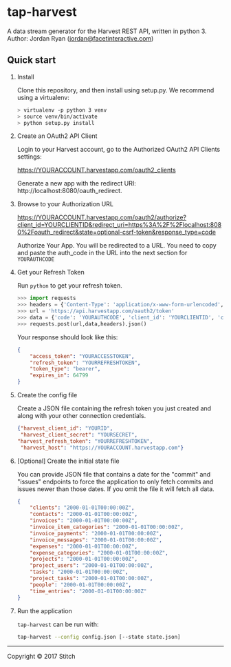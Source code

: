 # tap-harvest

A data stream generator for the Harvest REST API, written in python 3.
Author: Jordan Ryan (jordan@facetinteractive.com)

## Quick start

1. Install

    Clone this repository, and then install using setup.py. We recommend using a virtualenv:

    ```bash
    > virtualenv -p python 3 venv
    > source venv/bin/activate
    > python setup.py install
    ```

2. Create an OAuth2 API Client

    Login to your Harvest account, go to the Authorized OAuth2 API Clients settings:

    https://YOURACCOUNT.harvestapp.com/oauth2_clients

    Generate a new app with the redirect URI: http://localhost:8080/oauth_redirect.

3. Browse to your Authorization URL

    https://YOURACCOUNT.harvestapp.com/oauth2/authorize?client_id=YOURCLIENTID&redirect_uri=https%3A%2F%2Flocalhost:8080%2Foauth_redirect&state=optional-csrf-token&response_type=code

    Authorize Your App. You will be redirected to a URL. You need to copy and paste the auth_code in the URL into the next section for `YOURAUTHCODE`

4. Get your Refresh Token

    Run `python` to get your refresh token.

    ``` python
    >>> import requests
    >>> headers = {'Content-Type': 'application/x-www-form-urlencoded', 'Accept': 'application/json'}
    >>> url = 'https://api.harvestapp.com/oauth2/token'
    >>> data = {'code': 'YOURAUTHCODE', 'client_id': 'YOURCLIENTID', 'client_secret': 'YOURCLIENTSECRET', 'redirect_uri': 'https://localhost:8080/oauth_redirect', 'grant_type': 'authorization_code'}
    >>> requests.post(url,data,headers).json()
    ```

    Your response should look like this:

    ```json
    {
        "access_token": "YOURACCESSTOKEN",
        "refresh_token": "YOURREFRESHTOKEN",
        "token_type": "bearer",
        "expires_in": 64799
    }
    ```



4. Create the config file

    Create a JSON file containing the refresh token you just created and
    along with your other connection credentials.

    ```json
    {"harvest_client_id": "YOURID",
     "harvest_client_secret": "YOURSECRET",
    "harvest_refresh_token": "YOURREFRESHTOKEN",
     "harvest_host": "https://YOURACCOUNT.harvestapp.com"}
    ```

5. [Optional] Create the initial state file

    You can provide JSON file that contains a date for the "commit" and
    "issues" endpoints to force the application to only fetch commits and
    issues newer than those dates. If you omit the file it will fetch all
    data.

    ```json
    {
        "clients": "2000-01-01T00:00:00Z",
        "contacts": "2000-01-01T00:00:00Z",
        "invoices": "2000-01-01T00:00:00Z",
        "invoice_item_categories": "2000-01-01T00:00:00Z",
        "invoice_payments": "2000-01-01T00:00:00Z",
        "invoice_messages": "2000-01-01T00:00:00Z",
        "expenses": "2000-01-01T00:00:00Z",
        "expense_categories": "2000-01-01T00:00:00Z",
        "projects": "2000-01-01T00:00:00Z",
        "project_users": "2000-01-01T00:00:00Z",
        "tasks": "2000-01-01T00:00:00Z",
        "project_tasks": "2000-01-01T00:00:00Z",
        "people": "2000-01-01T00:00:00Z",
        "time_entries": "2000-01-01T00:00:00Z"
    }
    ```

6. Run the application

    `tap-harvest` can be run with:

    ```bash
    tap-harvest --config config.json [--state state.json]
    ```

---

Copyright &copy; 2017 Stitch
